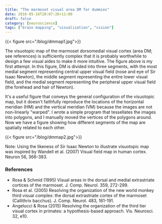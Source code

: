 ```yaml
---
title: "The marmoset visual area DM for dummies"
date: 2016-05-16T20:07:26+11:00
draft: false
category: [neuroscience]
tags: ["brain mapping", "visualization", "vision"]
---
```

{{< figure src="/blog/dmmap1.jpg">}}

The visuotopic map of the marmoset dorsomedial visual cortex (area DM; see references) is sufficiently complex that it is probably worthwhile to design a few visual aides to make it more intuitive. The figure above is my first attempt. In this figure, DM is divided into three segments, with the most medial segment representing central upper visual field (nose and eye of Sir Isaac Newton), the middle segment representing the entire lower visual field, and the medial segment representing the peripheral upper visual field (the forehead and hair of Newton).

It's a useful figure that conveys the general configuration of the visuotopic map, but it doesn't faithfully reproduce the locations of the horizontal meridian (HM) and the vertical meridian (VM) because the images are not non-linearly "warped". I wrote a simple program that tessellates the images into polygons, and I manually moved the vertices of the polygons around. Now we have a figure showing how different segments of the map are spatially related to each other.

{{< figure src="/blog/dmmap2.jpg">}}

Note: Using the likeness of Sir Isaac Newton to illustrate visuotopic map was inspired by Wandell et al. (2007) Visual field map in human cortex. Neuron 56, 366-383.

### References
- Rosa & Schmid (1995) Visual areas in the dorsal and medial extrastriate cortices of the marmoset. J. Comp. Neurol. 359, 272-299.
- Rosa et al. (2005) Resolving the organization of the new world monkey third visual complex: the dorsal extrastriate cortex of the marmoset (Callithrix bacchus). J. Comp. Neurol. 483, 161-191.
- Angelucci & Rosa (2015) Resolving the organization of the third tier visual cortex in primates: a hypothesis-based approach. Vis. Neurosci. 32, e10.
